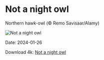 # Not a night owl

Northern hawk-owl (© Remo Savisaar/Alamy)

![Not a night owl](https://bing.com/th?id=OHR.HawkOwl_EN-US6646901652_UHD.jpg&rf=LaDigue_UHD.jpg&pid=hp&w=1024&h=576&rs=1&c=4)

Date: 2024-01-26

Download 4k: [Not a night owl](https://bing.com/th?id=OHR.HawkOwl_EN-US6646901652_UHD.jpg&rf=LaDigue_UHD.jpg&pid=hp&w=3840&h=2160&rs=1&c=4)

